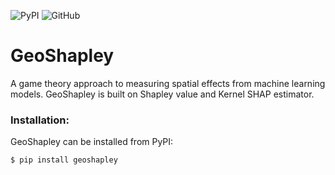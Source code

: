 
![PyPI](https://img.shields.io/pypi/v/fastgwr)
![GitHub](https://img.shields.io/github/license/Ziqi-Li/fastgwr)


# GeoShapley
A game theory approach to measuring spatial effects from machine learning models. GeoShapley is built on Shapley value and Kernel SHAP estimator.

### Installation:

GeoShapley can be installed from PyPI:

```bash
$ pip install geoshapley
```